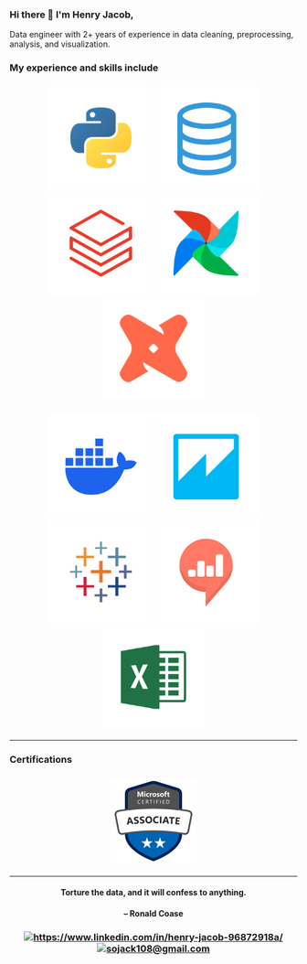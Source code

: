 ### Hi there 👋 I'm Henry Jacob,
 Data engineer with 2+ years of experience in data cleaning, preprocessing, analysis, and visualization.

### My experience and skills include





<h3 align="center">
  <img src="https://github.com/jacobjoe/assets/blob/main/python.png" width = "180">
  <img src="https://github.com/jacobjoe/assets/blob/main/sql.png" width = "180">
  <img src="https://github.com/jacobjoe/assets/blob/main/databricks.png" width = "180">
  <img src="https://github.com/jacobjoe/assets/blob/main/airflow.png" width = "180">
  <img src="https://github.com/jacobjoe/assets/blob/main/dbt.png" width = "180">
</h3>

<h3 align="center">
  <img src="https://github.com/jacobjoe/assets/blob/main/docker.png" width = "180">
  <img src="https://github.com/jacobjoe/assets/blob/main/QuickSIght.png" width = "180">
  <img src="https://github.com/jacobjoe/assets/blob/main/tableau.png" width = "180">
  <img src="https://github.com/jacobjoe/assets/blob/main/redash.png" width = "180">
  <img src="https://github.com/jacobjoe/assets/blob/main/excel.png" width = "180">
</h3>

---
### Certifications
<h3 align="center">
  <a href="https://learn.microsoft.com/api/credentials/share/en-us/HenryJacob/A81B52037AE34F1D?sharingId=9988BD22496DA4E8">
    <img src="https://github.com/jacobjoe/assets/blob/main/microsoft-certified-associate-badge.png" width="150">
  </a>
</h3>


---
<h4 align="center">Torture the data, and it will confess to anything.</h4>
<h4 align="center">– Ronald Coase</h4>
<h3 align="center">
<!DOCTYPE html>
<html>
<body>
<div class='test'>
<a href="https://www.linkedin.com/in/henry-jacob-96872918a/"><img src="https://user-images.githubusercontent.com/64120284/107957398-6c9c0680-6f55-11eb-92a9-7b6c36b6d719.png" alt="https://www.linkedin.com/in/henry-jacob-96872918a/"></a>
<a href="mailto:sojack108@gmail.com"><img src="https://user-images.githubusercontent.com/64120284/107957826-082d7700-6f56-11eb-8fb1-090428976630.png" alt="sojack108@gmail.com"></a>
<!-- <a href="https://public.tableau.com/profile/henry.jacob#!/"><img src="https://user-images.githubusercontent.com/64120284/107956404-f8149800-6f53-11eb-8b4d-74a20bfa719e.png" alt="https://public.tableau.com/profile/henry.jacob#!/"></a> -->


</div>

</body>
</html>
</h3>

<!--
**jacobjoe/jacobjoe** is a ✨ _special_ ✨ repository because its `README.md` (this file) appears on your GitHub profile.

Here are some ideas to get you started:

- 🔭 I’m currently working on ...
- 🌱 I’m currently learning ...
- 👯 I’m looking to collaborate on ...
- 🤔 I’m looking for help with ...
- 💬 Ask me about ...
- 📫 How to reach me: ...
- 😄 Pronouns: ...
- ⚡ Fun fact: ...
-->
